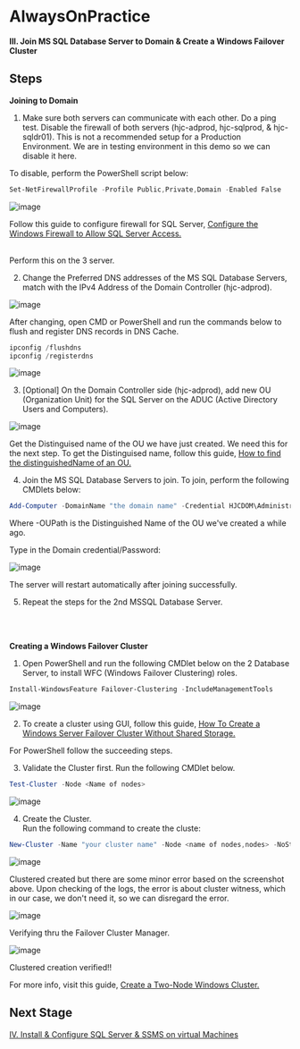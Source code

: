 # AlwaysOnPractice

**III. Join MS SQL Database Server to Domain & Create a Windows Failover Cluster**
<br/>

**Steps**
------------------------------------------------------------------------------------------------------------------------------------
**Joining to Domain**

1. Make sure both servers can communicate with each other. Do a ping test. Disable the firewall of both servers (hjc-adprod, hjc-sqlprod, & hjc-sqldr01). This is not a recommended setup for a Production Environment. We are in testing environment in this demo so we can disable it here. <br/>

To disable, perform the PowerShell script below: <br/>
```PowerShell
Set-NetFirewallProfile -Profile Public,Private,Domain -Enabled False
```
![image](https://user-images.githubusercontent.com/95063830/172056165-32b69b43-f1fd-416e-862f-8e7091b941be.png)
 <br/>
 
Follow this guide to configure firewall for SQL Server, [Configure the Windows Firewall to Allow SQL Server Access.](https://docs.microsoft.com/en-us/sql/sql-server/install/configure-the-windows-firewall-to-allow-sql-server-access?view=sql-server-ver16) <br/>
 <br/>
 
Perform this on the 3 server.

2. Change the Preferred DNS addresses of the MS SQL Database Servers, match with the IPv4 Address of the Domain Controller (hjc-adprod). 

![image](https://user-images.githubusercontent.com/95063830/172056382-1406bdb8-7f1e-4d1a-bd51-596b61bb4257.png)

After changing, open CMD or PowerShell and run the commands below to flush and register DNS records in DNS Cache.

```PowerShell
ipconfig /flushdns
ipconfig /registerdns
```
![image](https://user-images.githubusercontent.com/95063830/172056509-06c95782-a0d4-46f1-ba38-432cda8111be.png)


3. [Optional] On the Domain Controller side (hjc-adprod), add new OU (Organization Unit) for the SQL Server on the ADUC (Active Directory Users and Computers).

![image](https://user-images.githubusercontent.com/95063830/172057337-d5fa251f-a205-4596-9d8a-5044997b7137.png)

Get the Distinguised name of the OU we have just created. We need this for the next step. To get the Distinguised name, follow this guide, [How to find the distinguishedName of an OU.](https://support.xink.io/support/solutions/articles/1000246165-how-to-find-the-distinguishedname-of-an-ou-)


4. Join the MS SQL Database Servers to join. To join, perform the following CMDlets below:

```PowerShell
Add-Computer -DomainName "the domain name" -Credential HJCDOM\Administrator -OUPath "OU=SQL Server,OU=SQL Server,DC=hjcdom,DC=local" -Restart
```
Where -OUPath is the Distinguished Name of the OU we've created a while ago.

Type in the Domain credential/Password:

![image](https://user-images.githubusercontent.com/95063830/172058816-41999c2e-5358-4605-b6dc-7fe34a243311.png)

The server will restart automatically after joining successfully.

5. Repeat the steps for the 2nd MSSQL Database Server.<br/>
<br/>
<br/>



**Creating a Windows Failover Cluster**

1. Open PowerShell and run the following CMDlet below on the 2 Database Server, to install WFC (Windows Failover Clustering) roles.

```PowerShell
Install-WindowsFeature Failover-Clustering -IncludeManagementTools
```
![image](https://user-images.githubusercontent.com/95063830/172080500-0a3653c2-a109-49fc-9f06-37d1ed2aacd0.png)

2. To create a cluster using GUI, follow this guide, [How To Create a Windows Server Failover Cluster Without Shared Storage.](https://redmondmag.com/articles/2014/07/14/windows-server-failover-cluster.aspx)

For PowerShell follow the succeeding steps.

3. Validate the Cluster first. Run the following CMDlet below.

```PowerShell
Test-Cluster -Node <Name of nodes>
```
![image](https://user-images.githubusercontent.com/95063830/172083619-44671259-f307-4ade-8db0-0478b0f05c14.png)

4. Create the Cluster. <br/>
Run the following command to create the cluste:

```PowerShell
New-Cluster -Name "your cluster name" -Node <name of nodes,nodes> -NoStorage -StaticAddress 192.168.10.130
```
![image](https://user-images.githubusercontent.com/95063830/172085190-3b17e090-0e86-4c5e-a48c-25aa4760b05d.png)

Clustered created but there are some minor error based on the screenshot above. Upon checking of the logs, the error is about cluster witness, which in our case, we don't need it, so we can disregard the error.

![image](https://user-images.githubusercontent.com/95063830/172085131-6b63e9f5-9e36-402b-8bd9-be2b51a7bf84.png)

Verifying thru the Failover Cluster Manager.

![image](https://user-images.githubusercontent.com/95063830/172085248-52970aaf-df75-4617-8631-48868f5f0e32.png)

Clustered creation verified!!

For more info, visit this guide, [Create a Two-Node Windows Cluster.](https://argonsys.com/microsoft-cloud/articles/create-two-node-windows-cluster/)

**Next Stage**
------------------------------------------------------------------------------------------------------------------------------------

[IV. Install & Configure SQL Server & SSMS on virtual Machines](https://github.com/fortehub/AlwaysOnPractice/blob/e77e7461f693bedf89bc4c02019e6ef2189619e6/IV.%20Install%20&%20Configure%20SQL%20Server%20&%20SSMS%20on%20virtual%20Machines.md)






